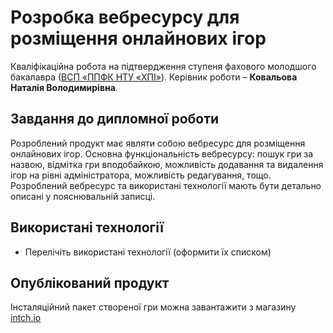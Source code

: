 # Розробка вебресурсу для розміщення онлайнових ігор
Кваліфікаційна робота на підтвердження ступеня фахового молодшого
бакалавра ([ВСП «ППФК НТУ «ХПІ»](http://polytechnic.poltava.ua)). Керівник
роботи – **Ковальова Наталія Володимирівна**.
## Завдання до дипломної роботи
Розроблений продукт має являти собою вебресурс для розміщення онлайнових ігор. Основна функціональність вебресурсу: пошук гри за назвою, відмітка гри вподобайкою, можливість додавання та видалення ігор на рівні адміністратора, можливість редагування, тощо. Розроблений вебресурс та використані технології мають бути детально описані у пояснювальній записці.
## Використані технології
* Перелічіть використані технології (оформити їх списком)
## Опублікований продукт
Інсталяційний пакет створеної гри можна завантажити з магазину
[intch.io](http://itch.io)
